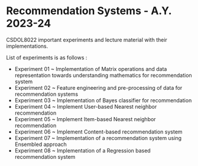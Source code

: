 # Recommendation Systems - A.Y. 2023-24
CSDOL8022 important experiments and lecture material with their implementations.

List of experiments is as follows :
- Experiment 01 ~ Implementation of Matrix operations and data representation towards understanding mathematics for recommendation system
- Experiment 02 ~ Feature engineering and pre-processing of data for recommendation systems
- Experiment 03 ~ Implementation of Bayes classifier for recommendation
- Experiment 04 ~ Implement User-based Nearest neighbor recommendation
- Experiment 05 ~ Implement Item-based Nearest neighbor recommendation
- Experiment 06 ~ Implement Content-based recommendation system
- Experiment 07 ~ Implementation of a recommendation system using Ensembled approach
- Experiment 08 ~ Implementation of a Regression based recommendation system
